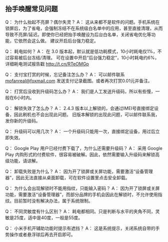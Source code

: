 ## 抬手唤醒常见问题

Q： 为什么抬起不亮屏？偶尔失灵？
A：  这从来都不是软件的问题。手机系统在锁屏后，为了省电，会强制冻结不在系统级白名单中的应用，甚至直接清理，从而导致不亮屏/延迟。即使你已经把抬手唤醒设为后台白名单，关闭省电优化等功能，它依然会这么做。
建议开启后台强力稳定。


Q： 耗电如何？
A： 在 3.0 版本起，默认就是低功耗模式，10小时耗电仅1%，不过容易被后台冻结/清理。
可在设置中开启“后台强力稳定”，10小时耗电约6%，详细耗电测试报告戳 http://t.cn/RTeOMGp


Q： 支付宝打赏的时候，忘记备注怎么办？
A： 可以邮件联系 mofanreal@foxmail.com 发送支付记录截图。或者再次打赏0.01元并备注。


Q： 打赏后没收到升级码怎么办？
A： 我们是人工发送升级码，所以有些慢，一般在6小时内。


Q： 解锁失效了怎么办？
A： 2.4.3 版本以上解锁的，会通过IMEI号直接绑定设备，因此刷机也不会出现此问题。
旧版本解锁的出现此问题，可以邮件联系我，发你新的升级码。


Q： 升级码可以用几次？
A： 一个升级码只能用一次，直接绑定设备，用过后立即失效。


Q： Google Play 用户已经付费下载了，为什么还需要升级码？
A： 采用 Google Play 内购形式的付费软件，很容易被破解。因此，依然需要输入升级码来解锁高级功能，请谅解。


Q： 卸载失败是为什么？
A： 因为开了锁屏或关屏功能，需要激活“设备管理器”，因此无法直接从桌面卸载，可在软件设置里点击安全卸载。


Q： 为什么会出现解锁时不能用指纹，只能输入密码？
A： 因为开了锁屏或关屏功能，需要激活“设备管理器”，而部分品牌的手机会因此在解锁时，不允许使用指纹。目前暂时没有解决办法，属于系统限制。


Q： 不同灵敏度有什么区别？
A： 耗电都相同。只是判断与水平的夹角不同，灵敏是25度，适中是40度，一般是55度。


Q： 小米手机开辅助功能时提示有遮挡？
A： 这是系统提示，关闭系统自带的手势操作或者悬浮球后再去开启即可。
